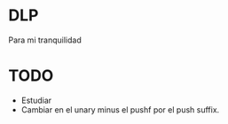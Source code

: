 # DLP
Para mi tranquilidad

# TODO
 - Estudiar
 - Cambiar en el unary minus el pushf por el push suffix.
